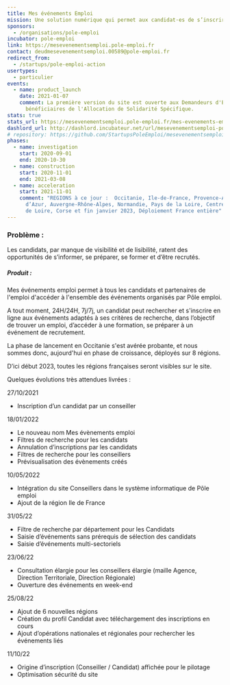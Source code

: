 ```yaml
---
title: Mes événements Emploi
mission: Une solution numérique qui permet aux candidat·es de s’inscrire à des événements adaptés à leurs critères de recherche, dans l’objectif de trouver un emploi ou d’accéder à une formation et se préparer à un événement de recrutement
sponsors:
  - /organisations/pole-emploi
incubator: pole-emploi
link: https://mesevenementsemploi.pole-emploi.fr
contact: deudmesevenementsemploi.00589@pole-emploi.fr
redirect_from:
  - /startups/pole-emploi-action
usertypes:
  - particulier
events:
  - name: product_launch
    date: 2021-01-07
    comment: La première version du site est ouverte aux Demandeurs d'Emploi
      bénéficiaires de l'Allocation de Solidarité Spécifique.
stats: true
stats_url: https://mesevenementsemploi.pole-emploi.fr/mes-evenements-emploi/stats
dashlord_url: http://dashlord.incubateur.net/url/mesevenementsemploi-pole-emploi-fr
# repository: https://github.com/StartupsPoleEmploi/mesevenementsemploi
phases:
  - name: investigation
    start: 2020-09-01
    end: 2020-10-30
  - name: construction
    start: 2020-11-01
    end: 2021-03-08
  - name: acceleration
    start: 2021-11-01
    comment: "REGIONS à ce jour :  Occitanie, Ile-de-France, Provence-Alpes-Côte
      d’Azur, Auvergne-Rhône-Alpes, Normandie, Pays de la Loire, Centre de Val
      de Loire, Corse et fin janvier 2023, Déploiement France entière"
---
```

### **Problème :**

Les candidats, par manque de visibilité et de lisibilité, ratent des opportunités de s’informer, se préparer, se former et d’être recrutés.

##### Produit :

Mes événements emploi permet à tous les candidats et partenaires de l'emploi d'accéder à l'ensemble des événements organisés par Pôle emploi.

A tout moment, 24H/24H, 7j/7j, un candidat peut rechercher et s'inscrire en ligne aux événements adaptés à ses critères de recherche, dans l’objectif de trouver un emploi, d’accéder à une formation, se préparer à un événement de recrutement.

La phase de lancement en Occitanie s'est avérée probante, et nous sommes donc, aujourd'hui en phase de croissance, déployés sur 8 régions.

D’ici début 2023, toutes les régions françaises seront visibles sur le site.

Quelques évolutions très attendues livrées :

27/10/2021

* Inscription d’un candidat par un conseiller

18/01/2022

* Le nouveau nom Mes évènements emploi
* Filtres de recherche pour les candidats
* Annulation d’inscriptions par les candidats
* Filtres de recherche pour les conseillers
* Prévisualisation des évènements créés

10/05/2022

* Intégration du site Conseillers dans le système informatique de Pôle emploi
* Ajout de la région Ile de France

31/05/22

* Filtre de recherche par département pour les Candidats
* Saisie d’événements sans prérequis de sélection des candidats
* Saisie d’événements multi-sectoriels

23/06/22

* Consultation élargie pour les conseillers élargie (maille Agence, Direction Territoriale, Direction Régionale)
* Ouverture des événements en week-end

25/08/22

* Ajout de 6 nouvelles régions
* Création du profil Candidat avec téléchargement des inscriptions en cours
* Ajout d’opérations nationales et régionales pour rechercher les événements liés

11/10/22

* Origine d’inscription (Conseiller / Candidat) affichée pour le pilotage
* Optimisation sécurité du site
